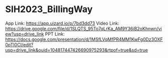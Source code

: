 # SIH2023_BillingWay

App Link: https://app.uizard.io/p/7bd3dd73
Video Link: https://drive.google.com/file/d/1SLQTS_95To7qLrKa_AM9Y36iB2oKhnwn/view?usp=drive_link
PPT Link: https://docs.google.com/presentation/d/1MSfLVqMfPR4MM1KwFg0Dz3OXF0pTI0CI/edit?usp=drive_link&ouid=104817447426690975293&rtpof=true&sd=true
